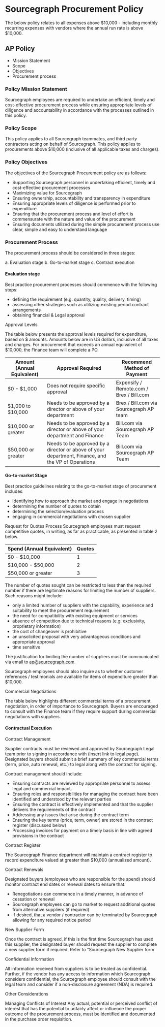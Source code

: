 # Sourcegraph Procurement Policy

The below policy relates to all expenses above $10,000 - including monthly recurring expenses with vendors where the annual run rate is above $10,000.

## AP Policy

 - Mission Statement
 - Scope
 - Objectives
 - Procurement process

### Policy Mission Statement

Sourcegraph employees are required to undertake an efficient, timely and cost-effective procurement process while ensuring appropriate levels of diligence and accountability in accordance with the processes outlined in this policy.

### Policy Scope

This policy applies to all Sourcegraph teammates, and third party contractors acting on behalf of Sourcegraph. This policy applies to procurements above $10,000 (inclusive of all applicable taxes and charges).  

### Policy Objectives

The objectives of the Sourcegraph Procurement policy are as follows:
 - Supporting Sourcegraph personnel in undertaking efficient, timely and cost-effective procurement processes
 - Maximizing value for Sourcegraph
 - Ensuring ownership, accountability and transparency in expenditure
 - Ensuring appropriate levels of diligence is performed prior to expenditure 
 - Ensuring that the procurement process and level of effort is commensurate with the nature and value of the procurement
 - Ensuring documents utilized during the simple procurement process use clear, simple and easy to understand language
 
### Procurement Process

The procurement process should be considered in three stages:

a.      Evaluation stage
b.      Go-to-market stage
c.      Contract execution
 
#### Evaluation stage

Best practice procurement processes should commence with the following steps:
- defining the requirement (e.g. quantity, quality, delivery, timing)
- assessing other strategies such as utilizing existing period contract arrangements
- obtaining financial & Legal approval

Approval Levels

The table below presents the approval levels required for expenditure, based on $ amounts. Amounts below are in US dollars, inclusive of all taxes and charges.  For procurement that exceeds an annual equivalent of $10,000, the Finance team will complete a PO.

|Amount (Annual Equivalent)|Approval Required|Recommend Method of Payment|
|---|---|---|
|$0 - $1,000|Does not require specific approval|Expensify / Remote.com / Brex / Bill.com|
|$1,000 to $10,000|Needs to be approved by a director or above of your department|Brex / Bill.com via Sourcegraph AP team|
|$10,000 or greater|Needs to be approved by a director or above of your department and Finance|Bill.com via Sourcegraph AP Team|
|$50,000 or greater|Needs to be approved by a director or above of your department, Finance, and the VP of Operations|Bill.com via Sourcegraph AP Team|

#### Go-to-market Stage
 
Best practice guidelines relating to the go-to-market stage of procurement includes:
 
- identifying how to approach the market and engage in negotiations
- determining the number of quotes to obtain
- determining the selection/evaluation process
- engaging in commercial negotiations with chosen supplier

Request for Quotes Process
Sourcegraph employees must request competitive quotes, in writing, as far as practicable, as presented in table 2 below.

|Spend (Annual Equivalent)|Quotes|
|---|---|
|$0 - $10,000|1|
|$10,000 - $50,000|2|
|$50,000 or greater|3|

The number of quotes sought can be restricted to less than the required number if there are legitimate reasons for limiting the number of suppliers. Such reasons might include:

- only a limited number of suppliers with the capability, experience and suitability to meet the procurement requirement
- the need for compatibility with existing equipment or services
- absence of competition due to technical reasons (e.g. exclusivity, proprietary information)
- the cost of changeover is prohibitive
- an unsolicited proposal with very advantageous conditions and appropriate approval
- time sensitive
 
The justification for limiting the number of suppliers must be communicated via email to ap@sourcegraph.com.
 
Sourcegraph employees should also inquire as to whether customer references / testimonials are available for items of expenditure greater than $10,000. 

Commercial Negotiations

The table below highlights different commercial terms of a procurement negotiation, in order of importance to Sourcegraph. Buyers are encouraged to consult with the Finance team if they require support during commercial negotiations with suppliers.

#### Contractual Execution
 
Contract Management

Supplier contracts must be reviewed and approved by Sourcegraph Legal team prior to signing in accordance with (insert link to legal page). Designated buyers should submit a brief summary of key commercial terms (term, price, auto renewal, etc.) to legal along with the contract for signing.
 
Contract management should include:

- Ensuring contracts are reviewed by appropriate personnel to assess legal and commercial impact.
- Ensuring roles and responsibilities for managing the contract have been identified and understood by the relevant parties
- Ensuring the contract is effectively implemented and that the supplier delivers the requirements of the contract
- Addressing any issues that arise during the contract term
- Ensuring the key terms (price, term, owner) are stored in the contract register (discussed below)
- Processing invoices for payment on a timely basis in line with agreed provisions in the contract

Contract Register

The Sourcegraph Finance department will maintain a contract register to record expenditure valued at greater than $10,000 (annualized amount). 
 
Contract Renewals

Designated buyers (employees who are responsible for the spend) should monitor contract end dates or renewal dates to ensure that:
- Renegotiations can commence in a timely manner, in advance of cessation or renewal
- Sourcegraph employees can go to market to request additional quotes from alternative suppliers (if required)
- If desired, that a vendor / contractor can be terminated by Sourcegraph allowing for any required notice period

New Supplier Form

Once the contract is agreed, if this is the first time Sourcegraph has used this supplier, the designated buyer should request the supplier to complete a new supplier form if required. Refer to “Sourcegraph New Supplier form 

Confidential Information

All information received from suppliers is to be treated as confidential. Further, if the vendor has any access to information which Sourcegraph considers confidential, the Sourcegraph employee should consult with the legal team and consider if a non-disclosure agreement (NDA) is required.
 
 
Other Considerations
 
Managing Conflicts of Interest
Any actual, potential or perceived conflict of interest that has the potential to unfairly affect or influence the proper outcome of the procurement process, must be identified and documented in the purchase order requisition.
